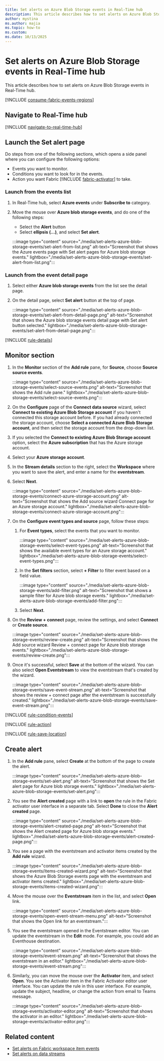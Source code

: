 ```yaml
---
title: Set alerts on Azure Blob Storage events in Real-Time hub
description: This article describes how to set alerts on Azure Blob Storage events in Real-Time hub.
author: mystina
ms.author: majia
ms.topic: how-to
ms.custom:
ms.date: 10/13/2025
---
```


# Set alerts on Azure Blob Storage events in Real-Time hub

This article describes how to set alerts on Azure Blob Storage events in Real-Time hub.

[!INCLUDE [consume-fabric-events-regions](./includes/consume-fabric-events-regions.md)]

## Navigate to Real-Time hub

[!INCLUDE [navigate-to-real-time-hub](./includes/navigate-to-real-time-hub.md)]

## Launch the Set alert page

Do steps from one of the following sections, which opens a side panel where you can configure the following options:

- Events you want to monitor.
- Conditions you want to look for in the events.
- Action you want Fabric [!INCLUDE [fabric-activator](../real-time-intelligence/includes/fabric-activator.md)] to take.

### Launch from the events list

1. In Real-Time hub, select **Azure events** under **Subscribe to** category.
1. Move the mouse over **Azure blob storage events**, and do one of the following steps:
    - Select the **Alert** button
    - Select **ellipsis (...)**, and select **Set alert**.
    
    :::image type="content" source="./media/set-alerts-azure-blob-storage-events/set-alert-from-list.png" alt-text="Screenshot that shows the Azure events page with Set alert pages for Azure blob storage events." lightbox="./media/set-alerts-azure-blob-storage-events/set-alert-from-list.png":::

### Launch from the event detail page

1. Select either **Azure blob storage events** from the list see the detail page.
1. On the detail page, select **Set alert** button at the top of page.

    :::image type="content" source="./media/set-alerts-azure-blob-storage-events/set-alert-from-detail-page.png" alt-text="Screenshot that shows the Azure blob storage events detail page with Set alert button selected." lightbox="./media/set-alerts-azure-blob-storage-events/set-alert-from-detail-page.png":::


[!INCLUDE [rule-details](./includes/rule-details.md)]

## Monitor section

1. In the **Monitor** section of the **Add rule** pane, for **Source**, choose **Source source events**.

    :::image type="content" source="./media/set-alerts-azure-blob-storage-events/select-source-events.png" alt-text="Screenshot that shows the Add rule pane." lightbox="./media/set-alerts-azure-blob-storage-events/select-source-events.png":::        
1. On the **Configure** page of the **Connect data source** wizard, select **Connect to existing Azure Blob Storage account** if you haven't connected this storage account before. If you had already connected the storage account, choose **Select a connected Azure Blob Storage account**, and then select the storage account from the drop-down list. 
1. If you selected the **Connect to existing Azure Blob Storage account** option, select the **Azure subscription** that has the Azure storage account.
1. Select your **Azure storage account**.
1. In the **Stream details** section to the right, select the **Workspace** where you want to save the alert, and enter a name for the **eventstream**.
1. Select **Next**.
        
    :::image type="content" source="./media/set-alerts-azure-blob-storage-events/connect-azure-storage-account.png" alt-text="Screenshot that shows the Add source wizard Connect page for an Azure storage account." lightbox="./media/set-alerts-azure-blob-storage-events/connect-azure-storage-account.png"::: 
1. On the **Configure event types and source** page, follow these steps: 
    1. For **Event types**, select the events that you want to monitor.

        :::image type="content" source="./media/set-alerts-azure-blob-storage-events/select-event-types.png" alt-text="Screenshot that shows the available event types for an Azure storage account." lightbox="./media/set-alerts-azure-blob-storage-events/select-event-types.png":::        
    1. In the **Set filters** section, select **+ Filter** to filter event based on a field value.
    
        :::image type="content" source="./media/set-alerts-azure-blob-storage-events/add-filter.png" alt-text="Screenshot that shows a sample filter for Azure blob storage events." lightbox="./media/set-alerts-azure-blob-storage-events/add-filter.png":::        
    1. Select **Next**.
1. On the **Review + connect** page, review the settings, and select **Connect** or **Create source**.
    
    :::image type="content" source="./media/set-alerts-azure-blob-storage-events/review-create.png" alt-text="Screenshot that shows the Add source wizard Review + connect page for Azure blob storage events." lightbox="./media/set-alerts-azure-blob-storage-events/review-create.png":::                
1. Once it's successful, select **Save** at the bottom of the wizard. You can also select **Open Eventstream** to view the eventstream that's created by the wizard. 

    :::image type="content" source="./media/set-alerts-azure-blob-storage-events/save-event-stream.png" alt-text="Screenshot that shows the review + connect page after the eventstream is successfully created." lightbox="./media/set-alerts-azure-blob-storage-events/save-event-stream.png":::                    


[!INCLUDE [rule-condition-events](./includes/rule-condition-events.md)]

[!INCLUDE [rule-action](./includes/rule-action.md)]

[!INCLUDE [rule-save-location](./includes/rule-save-location.md)]

## Create alert

1. In the **Add rule** pane, select **Create** at the bottom of the page to create the alert.

    :::image type="content" source="./media/set-alerts-azure-blob-storage-events/set-alert.png" alt-text="Screenshot that shows the Set alert page for Azure blob storage events." lightbox="./media/set-alerts-azure-blob-storage-events/set-alert.png":::                
1. You see the **Alert created** page with a link to **open** the rule in the Fabric activator user interface in a separate tab. Select **Done** to close the **Alert created** page. 

    :::image type="content" source="./media/set-alerts-azure-blob-storage-events/alert-created-page.png" alt-text="Screenshot that shows the Alert created page for Azure blob storage events." lightbox="./media/set-alerts-azure-blob-storage-events/alert-created-page.png"::: 
1. You see a page with the eventstream and activator items created by the **Add rule** wizard. 

    :::image type="content" source="./media/set-alerts-azure-blob-storage-events/items-created-wizard.png" alt-text="Screenshot that shows the Azure Blob Storage events page with the eventstream and activator items created." lightbox="./media/set-alerts-azure-blob-storage-events/items-created-wizard.png":::      
1. Move the mouse over the **Eventstream** item in the list, and select **Open** link.

    :::image type="content" source="./media/set-alerts-azure-blob-storage-events/open-event-stream-menu.png" alt-text="Screenshot that shows the Open link for an eventstream.":::        
1. You see the eventstream opened in the Eventstream editor. You can update the eventstream in the **Edit** mode. For example, you could add an Eventhouse destination. 

    :::image type="content" source="./media/set-alerts-azure-blob-storage-events/event-stream.png" alt-text="Screenshot that shows the eventstream in an editor." lightbox="./media/set-alerts-azure-blob-storage-events/event-stream.png":::      
1. Similarly, you can move the mouse over the **Activator** item, and select **Open**. You see the Activator item in the Fabric Activator editor user interface. You can update the rule in this user interface. For example, update the subject, headline, or change the action from email to Teams message. 

    :::image type="content" source="./media/set-alerts-azure-blob-storage-events/activator-editor.png" alt-text="Screenshot that shows the activator in an editor." lightbox="./media/set-alerts-azure-blob-storage-events/activator-editor.png":::      

## Related content

- [Set alerts on Fabric workspace item events](set-alerts-fabric-workspace-item-events.md)
- [Set alerts on data streams](set-alerts-data-streams.md)
